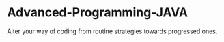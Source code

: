 # Advanced-Programming-JAVA
Alter your way of coding from routine strategies towards progressed ones.
